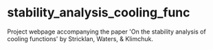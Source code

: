 # stability_analysis_cooling_func
Project webpage accompanying the paper 'On the stability analysis of cooling functions' by Stricklan, Waters, & Klimchuk.  
